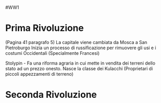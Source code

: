 #WW1
# Prima Rivoluzione
(Pagina 41 paragrafo 5)
La capitale viene cambiata da Mosca a San Pietroburgo
Inizia un processo di russificazione per rimuovere gli usi e i costumi Occidentali (Specialmente Francesi)

Stolypin - Fa una riforma agraria in cui mette in vendita dei terreni dello stato ad un prezzo onesto. Nasce la classe dei Kulacchi (Proprietari di piccoli appezzamenti di terreno)
# Seconda Rivoluzione
